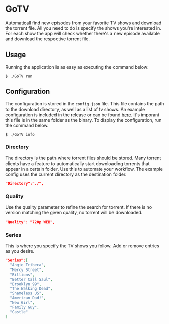 # GoTV

Automaticall find new episodes from your favorite TV shows and download the torrent file. All you need to do is specify the shows you're interested in. For each show the app will check whether there's a new episode available and download the respective torrent file. 

## Usage

Running the application is as easy as executing the command below:

```
$ ./GoTV run
```

## Configuration

The configuration is stored in the `config.json` file. This file contains the path to the download directory, as well as a list of tv shows. An example configuration is included in the release or can be found [here](https://github.com/JDevlieghere/GoTV/blob/master/config.json). It's imporant this file is in the same folder as the binary. To display the configuration, run the command below.

```
$ ./GoTV info
```

### Directory

The directory is the path where torrent files should be stored. Many torrent clients have a feature to automatically start downloading torrents that appear in a certain folder. Use this to automate your workflow. The example config uses the current directory as the destination folder.

```json
"Directory":"./",
```

### Quality

Use the quality parameter to refine the search for torrent. If there is no version matching the given quality, no torrent will be downloaded.

```json
"Quality": "720p WEB",
 ```
 
### Series

This is where you specify the TV shows you follow. Add or remove entries as you desire.

```json
"Series":[
  "Angie Tribeca",
  "Mercy Street",
  "Billions",
  "Better Call Saul",
  "Brooklyn 99",
  "The Walking Dead",
  "Shameless US",
  "American Dad!",
  "New Girl",
  "Family Guy",
  "Castle"
]
```
